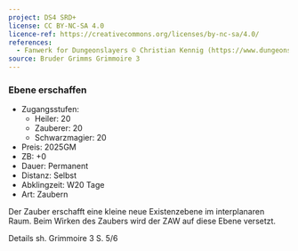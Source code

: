 ```yaml
---
project: DS4 SRD+
license: CC BY-NC-SA 4.0
licence-ref: https://creativecommons.org/licenses/by-nc-sa/4.0/
references: 
  - Fanwerk for Dungeonslayers © Christian Kennig (https://www.dungeonslayers.net/)
source: Bruder Grimms Grimmoire 3
---
```


### Ebene erschaffen

- Zugangsstufen:
  - Heiler: 20
  - Zauberer: 20
  - Schwarzmagier: 20
- Preis: 2025GM
- ZB: +0
- Dauer: Permanent
- Distanz: Selbst
- Abklingzeit: W20 Tage
- Art: Zaubern

Der Zauber erschafft eine kleine neue Existenzebene im interplanaren Raum. Beim Wirken des Zaubers wird der ZAW auf diese Ebene versetzt.

Details sh. Grimmoire 3 S. 5/6

